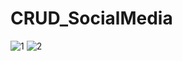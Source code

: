 # CRUD_SocialMedia
![1](https://github.com/Shamini5/CRUD_SocialMedia/assets/122971019/e5001290-dcd6-45ff-965b-918f979ed611)
![2](https://github.com/Shamini5/CRUD_SocialMedia/assets/122971019/2eec4b53-5bee-4b3c-80d3-42c9a7e0aee0)
